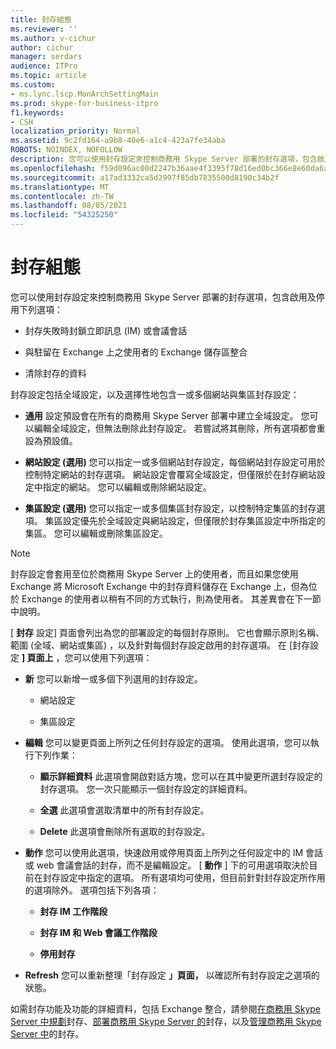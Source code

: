 ```yaml
---
title: 封存組態
ms.reviewer: ''
ms.author: v-cichur
author: cichur
manager: serdars
audience: ITPro
ms.topic: article
ms.custom:
- ms.lync.lscp.MonArchSettingMain
ms.prod: skype-for-business-itpro
f1.keywords:
- CSH
localization_priority: Normal
ms.assetid: 9c2fd164-a9b8-40e6-a1c4-423a7fe34aba
ROBOTS: NOINDEX, NOFOLLOW
description: 您可以使用封存設定來控制商務用 Skype Server 部署的封存選項，包含啟用及停用下列選項：
ms.openlocfilehash: f59d096ac00d2247b36aae4f3395f78d16ed0bc366e8e60da6a1dc31a3797641
ms.sourcegitcommit: a17ad3332ca5d2997f85db7835500d8190c34b2f
ms.translationtype: MT
ms.contentlocale: zh-TW
ms.lasthandoff: 08/05/2021
ms.locfileid: "54325250"
---
```

# <a name="archiving-configuration"></a>封存組態
 
您可以使用封存設定來控制商務用 Skype Server 部署的封存選項，包含啟用及停用下列選項：
  
- 封存失敗時封鎖立即訊息 (IM) 或會議會話
    
- 與駐留在 Exchange 上之使用者的 Exchange 儲存區整合
    
- 清除封存的資料
    
封存設定包括全域設定，以及選擇性地包含一或多個網站與集區封存設定：
  
- **通用** 設定預設會在所有的商務用 Skype Server 部署中建立全域設定。 您可以編輯全域設定，但無法刪除此封存設定。 若嘗試將其刪除，所有選項都會重設為預設值。
    
- **網站設定 (選用)** 您可以指定一或多個網站封存設定，每個網站封存設定可用於控制特定網站的封存選項。 網站設定會覆寫全域設定，但僅限於在封存網站設定中指定的網站。 您可以編輯或刪除網站設定。
    
- **集區設定 (選用)** 您可以指定一或多個集區封存設定，以控制特定集區的封存選項。 集區設定優先於全域設定與網站設定，但僅限於封存集區設定中所指定的集區。 您可以編輯或刪除集區設定。
    
> [!NOTE]
> 封存設定會套用至位於商務用 Skype Server 上的使用者，而且如果您使用 Exchange 將 Microsoft Exchange 中的封存資料儲存在 Exchange 上，但為位於 Exchange 的使用者以稍有不同的方式執行，則為使用者。 其差異會在下一節中說明。 
  
[ **封存** 設定] 頁面會列出為您的部署設定的每個封存原則。 它也會顯示原則名稱、範圍 (全域、網站或集區) ，以及針對每個封存設定啟用的封存選項。 在 [封存設定 **] 頁面上** ，您可以使用下列選項：
- **新** 您可以新增一或多個下列選用的封存設定。
    
  - 網站設定
    
  - 集區設定
    
- **編輯** 您可以變更頁面上所列之任何封存設定的選項。 使用此選項，您可以執行下列作業：
    
  - **顯示詳細資料** 此選項會開啟對話方塊，您可以在其中變更所選封存設定的封存選項。 您一次只能顯示一個封存設定的詳細資料。
    
  - **全選** 此選項會選取清單中的所有封存設定。
    
  - **Delete** 此選項會刪除所有選取的封存設定。
    
- **動作** 您可以使用此選項，快速啟用或停用頁面上所列之任何設定中的 IM 會話或 web 會議會話的封存，而不是編輯設定。 [ **動作** ] 下的可用選項取決於目前在封存設定中指定的選項。 所有選項均可使用，但目前針對封存設定所作用的選項除外。 選項包括下列各項：
    
  - **封存 IM 工作階段**
    
  - **封存 IM 和 Web 會議工作階段**
    
  - **停用封存**
    
- **Refresh** 您可以重新整理「封存設定 **」頁面，** 以確認所有封存設定之選項的狀態。
    
如需封存功能及功能的詳細資料，包括 Exchange 整合，請參閱[在商務用 Skype Server 中規劃](../../../plan-your-deployment/archiving/archiving.md)封存、[部署商務用 Skype Server 的](../../../deploy/deploy-archiving/deploy-archiving.md)封存，以及[管理商務用 Skype Server 中](../../../manage/archiving/archiving.md)的封存。

